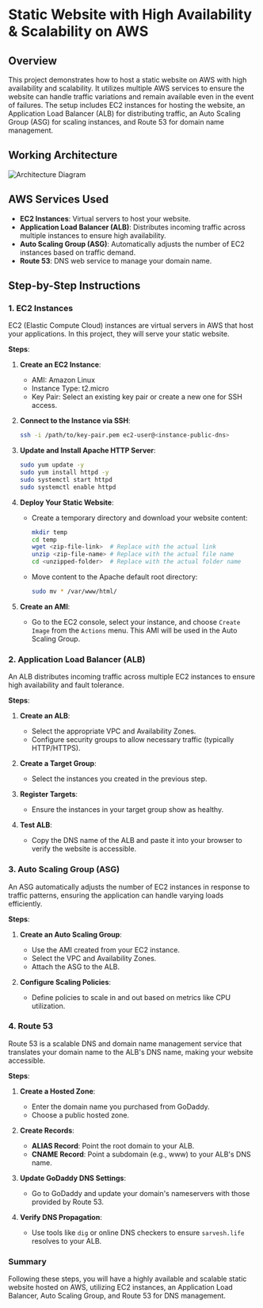 # Static Website with High Availability & Scalability on AWS

## Overview

This project demonstrates how to host a static website on AWS with high availability and scalability. It utilizes multiple AWS services to ensure the website can handle traffic variations and remain available even in the event of failures. The setup includes EC2 instances for hosting the website, an Application Load Balancer (ALB) for distributing traffic, an Auto Scaling Group (ASG) for scaling instances, and Route 53 for domain name management.

## Working Architecture
![Architecture Diagram](path/to/your/diagram.png) <!-- Replace with the path to your diagram -->

## AWS Services Used
* **EC2 Instances**: Virtual servers to host your website.
* **Application Load Balancer (ALB)**: Distributes incoming traffic across multiple instances to ensure high availability.
* **Auto Scaling Group (ASG)**: Automatically adjusts the number of EC2 instances based on traffic demand.
* **Route 53**: DNS web service to manage your domain name.

## Step-by-Step Instructions

### 1. EC2 Instances

EC2 (Elastic Compute Cloud) instances are virtual servers in AWS that host your applications. In this project, they will serve your static website.

**Steps**:
1. **Create an EC2 Instance**:
    - AMI: Amazon Linux
    - Instance Type: t2.micro
    - Key Pair: Select an existing key pair or create a new one for SSH access.

2. **Connect to the Instance via SSH**:
    ```bash
    ssh -i /path/to/key-pair.pem ec2-user@<instance-public-dns>
    ```

3. **Update and Install Apache HTTP Server**:
    ```bash
    sudo yum update -y
    sudo yum install httpd -y
    sudo systemctl start httpd
    sudo systemctl enable httpd
    ```

4. **Deploy Your Static Website**:
    - Create a temporary directory and download your website content:
      ```bash
      mkdir temp
      cd temp
      wget <zip-file-link>  # Replace with the actual link
      unzip <zip-file-name> # Replace with the actual file name
      cd <unzipped-folder>  # Replace with the actual folder name
      ```
    - Move content to the Apache default root directory:
      ```bash
      sudo mv * /var/www/html/
      ```

5. **Create an AMI**:
    - Go to the EC2 console, select your instance, and choose `Create Image` from the `Actions` menu. This AMI will be used in the Auto Scaling Group.

### 2. Application Load Balancer (ALB)

An ALB distributes incoming traffic across multiple EC2 instances to ensure high availability and fault tolerance.

**Steps**:
1. **Create an ALB**:
    - Select the appropriate VPC and Availability Zones.
    - Configure security groups to allow necessary traffic (typically HTTP/HTTPS).

2. **Create a Target Group**:
    - Select the instances you created in the previous step.

3. **Register Targets**:
    - Ensure the instances in your target group show as healthy.

4. **Test ALB**:
    - Copy the DNS name of the ALB and paste it into your browser to verify the website is accessible.

### 3. Auto Scaling Group (ASG)

An ASG automatically adjusts the number of EC2 instances in response to traffic patterns, ensuring the application can handle varying loads efficiently.

**Steps**:
1. **Create an Auto Scaling Group**:
    - Use the AMI created from your EC2 instance.
    - Select the VPC and Availability Zones.
    - Attach the ASG to the ALB.

2. **Configure Scaling Policies**:
    - Define policies to scale in and out based on metrics like CPU utilization.

### 4. Route 53

Route 53 is a scalable DNS and domain name management service that translates your domain name to the ALB's DNS name, making your website accessible.

**Steps**:
1. **Create a Hosted Zone**:
    - Enter the domain name you purchased from GoDaddy.
    - Choose a public hosted zone.

2. **Create Records**:
    - **ALIAS Record**: Point the root domain to your ALB.
    - **CNAME Record**: Point a subdomain (e.g., www) to your ALB's DNS name.

3. **Update GoDaddy DNS Settings**:
    - Go to GoDaddy and update your domain's nameservers with those provided by Route 53.

4. **Verify DNS Propagation**:
    - Use tools like `dig` or online DNS checkers to ensure `sarvesh.life` resolves to your ALB.

### Summary
Following these steps, you will have a highly available and scalable static website hosted on AWS, utilizing EC2 instances, an Application Load Balancer, Auto Scaling Group, and Route 53 for DNS management.
